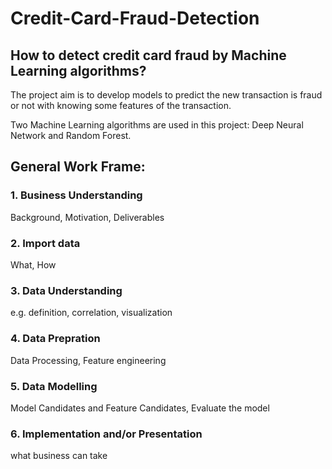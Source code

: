 # Credit-Card-Fraud-Detection

## How to detect credit card fraud by Machine Learning algorithms?

 The project aim is to develop models to predict the new transaction is fraud or not with knowing some features of the transaction.
 
 Two Machine Learning algorithms are used in this project: Deep Neural Network and Random Forest.
 
## General Work Frame:
 
### 1. Business Understanding
Background, Motivation, Deliverables
### 2. Import data 
What, How
### 3. Data Understanding 
e.g. definition, correlation, visualization
### 4. Data Prepration
Data Processing, Feature engineering
### 5. Data Modelling
Model Candidates and Feature Candidates, Evaluate the model
### 6. Implementation and/or Presentation
what business can take

